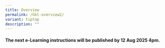 ```yaml
---
title: Overview
permalink: /hbl-overview2/
variant: tiptap
description: ""
---
```

<h4><strong>The next e-Learning instructions will be published by 12 Aug 2025 4pm.</strong></h4>
<p></p>